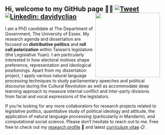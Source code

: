 ## Hi, welcome to my GitHub page 👋🏻 [![Tweet](https://img.shields.io/twitter/url/https/github.com/tterb/hyde.svg?style=social)](https://twitter.com/liaoyenchieh)   [![Linkedin: davidycliao](https://img.shields.io/badge/-davidycliao-blue?style=flat-square&logo=Linkedin&logoColor=white&link=https://www.linkedin.com/in/david-yen-chieh-liao-51a0a3168/)](https://www.linkedin.com/in/david-yen-chieh-liao-51a0a3168/) <img src="https://raw.githack.com/davidycliao/figures/master/avataaars.png"  width="210" height= "210" align="right" />  <br />  

I am a PhD candidate at The Department of Government, The University of Essex. My research agenda and dissertation are focused on __distributive politics__ and __roll call polarization__ within Taiwan’s legislature (the Legislative Yuan). I am particularly interested in how electoral motives shape preference, representation and ideological positionings. Apart from my dissertation project, I apply various natural language processing techniques to study parliamentary speeches and political discourse during the Cultural Revolution as well as accommodate deep learning approach to measure internal conflict and inter-party divisions from facial and vocal expressions of the legislators.


If you’re looking for any more collaborators for research projects related to legislative politics, quantitative study of political ideology and attitude, the application of natural language processing (particularily in Mandarin), and computational social science.  Please don’t hesitate to reach out to me. Free free to check out my [research profile](https://davidycliao.github.io/research/) :open_file_folder: and latest [curriculum vitae](https://raw.githack.com/davidycliao/cv_show/main/CV.pdf) :clipboard:.



